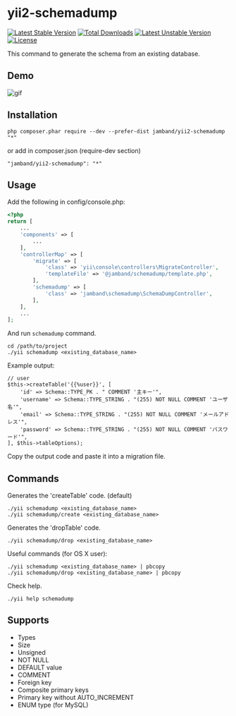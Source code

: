 # yii2-schemadump

[![Latest Stable Version](https://poser.pugx.org/jamband/yii2-schemadump/v/stable.svg)](https://packagist.org/packages/jamband/yii2-schemadump) [![Total Downloads](https://poser.pugx.org/jamband/yii2-schemadump/downloads.svg)](https://packagist.org/packages/jamband/yii2-schemadump) [![Latest Unstable Version](https://poser.pugx.org/jamband/yii2-schemadump/v/unstable.svg)](https://packagist.org/packages/jamband/yii2-schemadump) [![License](https://poser.pugx.org/jamband/yii2-schemadump/license.svg)](https://packagist.org/packages/jamband/yii2-schemadump)

This command to generate the schema from an existing database.

## Demo

![gif](http://jamband.github.io/images/yii2-schemadump.gif)

## Installation

```
php composer.phar require --dev --prefer-dist jamband/yii2-schemadump "*"
```

or add in composer.json (require-dev section)
```
"jamband/yii2-schemadump": "*"
```

## Usage

Add the following in config/console.php:

```php
<?php
return [
    ...
    'components' => [
        ...
    ],
    'controllerMap' => [
        'migrate' => [
            'class' => 'yii\console\controllers\MigrateController',
            'templateFile' => '@jamband/schemadump/template.php',
        ],
        'schemadump' => [
            'class' => 'jamband\schemadump\SchemaDumpController',
        ],
    ],
    ...
];
```

And run `schemadump` command.

```
cd /path/to/project
./yii schemadump <existing_database_name>
```

Example output:

```
// user
$this->createTable('{{%user}}', [
    'id' => Schema::TYPE_PK . " COMMENT '主キー'",
    'username' => Schema::TYPE_STRING . "(255) NOT NULL COMMENT 'ユーザ名'",
    'email' => Schema::TYPE_STRING . "(255) NOT NULL COMMENT 'メールアドレス'",
    'password' => Schema::TYPE_STRING . "(255) NOT NULL COMMENT 'パスワード'",
], $this->tableOptions);
```

Copy the output code and paste it into a migration file.

## Commands

Generates the 'createTable' code. (default)

```
./yii schemadump <existing_database_name>
./yii schemadump/create <existing_database_name>
```

Generates the 'dropTable' code.

```
./yii schemadump/drop <existing_database_name>
```

Useful commands (for OS X user):

```
./yii schemadump <existing_database_name> | pbcopy
./yii schemadump/drop <existing_database_name> | pbcopy
```

Check help.

```
./yii help schemadump
```

## Supports

- Types
- Size
- Unsigned
- NOT NULL
- DEFAULT value
- COMMENT
- Foreign key
- Composite primary keys
- Primary key without AUTO_INCREMENT
- ENUM type (for MySQL)
